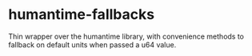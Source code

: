 # humantime-fallbacks
Thin wrapper over the humantime library, with convenience methods to fallback on default units when passed a u64 value.
